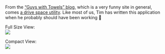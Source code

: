 From the <a href="http://www.guyswithtowels.com" target="_blank">&#8220;Guys with Towels&#8221; blog,</a> which is a very funny site in general, comes <a href="http://www.guyswithtowels.com/articles/2006-01-27-0225.html" target="_blank" class="broken_link">a drive space utility</a>. Like most of us, Tim has written this application when he probably should have been working 🙂

Full Size View:  
![](http://www.guyswithtowels.com/dev/apps/freespace/freespace.png)

Compact View:  
![](http://www.guyswithtowels.com/dev/apps/freespace/freespace-compact.png)